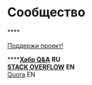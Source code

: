 # Сообщество

\*\*\*\*

[Поддержи проект!](https://cdnjs.buymeacoffee.com/1.0.0/button.prod.min.js)

\*\*\*\*[**Хабр Q&A**](https://qna.habr.com/tag/fat-free-framework/questions) **RU**  
[**STACK OVERFLOW**](https://stackoverflow.com/tags/fat-free-framework) **EN**  
[Quora](https://www.quora.com/search?q=fat-free%20framework) EN





